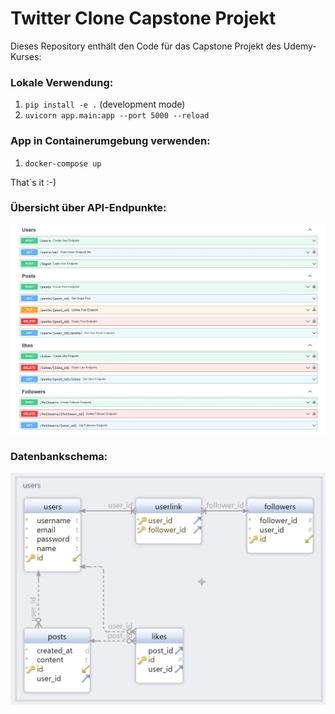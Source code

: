 # Twitter Clone Capstone Projekt

Dieses Repository enthält den Code für das Capstone Projekt des Udemy-Kurses: <link>

### Lokale Verwendung:

1. `pip install -e .` (development mode)
2. `uvicorn app.main:app --port 5000 --reload`

### App in Containerumgebung verwenden:

1. `docker-compose up`

That´s it :-)

### Übersicht über API-Endpunkte:

![ApiEndpunkte](/ressources/apiendpunkte.JPG)

### Datenbankschema:

![DatenbankSchema](/ressources/dankenbankschema.JPG)